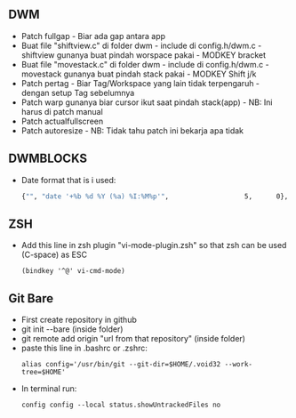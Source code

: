 ## DWM
*   Patch fullgap
        - Biar ada gap antara app
*   Buat file "shiftview.c" di folder dwm
        - include di config.h/dwm.c
        - shiftview gunanya buat pindah worspace pakai
        - MODKEY bracket
*   Buat file "movestack.c" di folder dwm
        - include di config.h/dwm.c
        - movestack gunanya buat pindah stack pakai
        - MODKEY Shift j/k
*   Patch pertag
        - Biar Tag/Workspace yang lain tidak terpengaruh
        - dengan setup Tag sebelumnya
*   Patch warp gunanya biar cursor ikut saat pindah stack(app)
        - NB: Ini harus di patch manual
*   Patch actualfullscreen
*   Patch autoresize
        - NB: Tidak tahu patch ini bekarja apa tidak

## DWMBLOCKS
*   Date format that is i used:
    ```bash
	{"", "date '+%b %d %Y (%a) %I:%M%p'",					5,		0},
    ```

## ZSH
*   Add this line in zsh plugin "vi-mode-plugin.zsh" so that
    zsh can be used (C-space) as ESC
    ```
    (bindkey '^@' vi-cmd-mode)
    ```

## Git Bare
*   First create repository in github
*   git init --bare (inside folder)
*   git remote add origin "url from that repository" (inside folder)
*   paste this line in .bashrc or .zshrc:
    ```
    alias config='/usr/bin/git --git-dir=$HOME/.void32 --work-tree=$HOME'
    ```
*   In terminal run:
    ```
    config config --local status.showUntrackedFiles no
    ```
